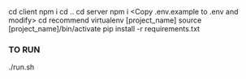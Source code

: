 cd client
npm i
cd ..
cd server
npm i
<Copy .env.example to .env and modify>
cd recommend
virtualenv [project_name]
source [project_name]/bin/activate
pip install -r requirements.txt

### TO RUN ###
<start mongodb server: mongod >
./run.sh



